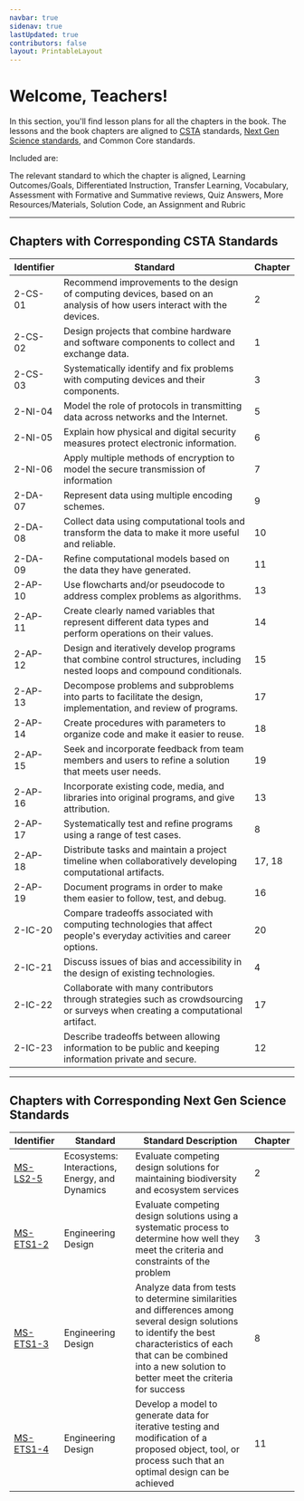 ```yaml
---
navbar: true
sidenav: true
lastUpdated: true
contributors: false
layout: PrintableLayout
---
```


<div class="home">

<h1 class="page-inner-title">Welcome, Teachers!</h1>

In this section, you'll find lesson plans for all the chapters in the book. The lessons and the book chapters are aligned to [CSTA](https://csteachers.org/page/about-csta-s-k-12-nbsp-standards) standards, [Next Gen Science standards](https://www.nextgenscience.org/), and Common Core standards.

Included are:

The relevant standard to which the chapter is aligned, Learning Outcomes/Goals, Differentiated Instruction, Transfer Learning, Vocabulary, Assessment with Formative and Summative reviews, Quiz Answers, More Resources/Materials, Solution Code, an Assignment and Rubric

---

## Chapters with Corresponding CSTA Standards

Identifier | Standard | Chapter
---|---|---
2-CS-01 | Recommend improvements to the design of computing devices, based on an analysis of how users interact with the devices. | 2 
2-CS-02 | Design projects that combine hardware and software components to collect and exchange data. | 1 
2-CS-03 | Systematically identify and fix problems with computing devices and their components. | 3 
2-NI-04 | Model the role of protocols in transmitting data across networks and the Internet. | 5 
2-NI-05 | Explain how physical and digital security measures protect electronic information. | 6 
2-NI-06 | Apply multiple methods of encryption to model the secure transmission of information | 7 
2-DA-07 | Represent data using multiple encoding schemes. | 9 
2-DA-08 | Collect data using computational tools and transform the data to make it more useful and reliable. | 10 
2-DA-09 | Refine computational models based on the data they have generated. | 11 
2-AP-10 | Use flowcharts and/or pseudocode to address complex problems as algorithms. | 13 
2-AP-11 | Create clearly named variables that represent different data types and perform operations on their values. | 14 
2-AP-12 | Design and iteratively develop programs that combine control structures, including nested loops and compound conditionals. | 15 
2-AP-13 | Decompose problems and subproblems into parts to facilitate the design, implementation, and review of programs. | 17 
2-AP-14 | Create procedures with parameters to organize code and make it easier to reuse. | 18 
2-AP-15 | Seek and incorporate feedback from team members and users to refine a solution that meets user needs. | 19 
2-AP-16 | Incorporate existing code, media, and libraries into original programs, and give attribution. | 13 
2-AP-17 | Systematically test and refine programs using a range of test cases. | 8 
2-AP-18 | Distribute tasks and maintain a project timeline when collaboratively developing computational artifacts. | 17, 18 
2-AP-19 | Document programs in order to make them easier to follow, test, and debug. | 16 
2-IC-20 | Compare tradeoffs associated with computing technologies that affect people's everyday activities and career options. | 20 
2-IC-21 | Discuss issues of bias and accessibility in the design of existing technologies. | 4 
2-IC-22 | Collaborate with many contributors through strategies such as crowdsourcing or surveys when creating a computational artifact. | 17 
2-IC-23 | Describe tradeoffs between allowing information to be public and keeping information private and secure. | 12 

---

## Chapters with Corresponding Next Gen Science Standards

Identifier | Standard | Standard Description | Chapter
---|---|---|---|
[MS-LS2-5](https://www.nextgenscience.org/pe/ms-ls2-5-ecosystems-interactions-energy-and-dynamics) | Ecosystems: Interactions, Energy, and Dynamics | Evaluate competing design solutions for maintaining biodiversity and ecosystem services | 2
[MS-ETS1-2](https://www.nextgenscience.org/pe/ms-ets1-2-engineering-design) | Engineering Design | Evaluate competing design solutions using a systematic process to determine how well they meet the criteria and constraints of the problem | 3
[MS-ETS1-3](https://www.nextgenscience.org/pe/ms-ets1-3-engineering-design) | Engineering Design | Analyze data from tests to determine similarities and differences among several design solutions to identify the best characteristics of each that can be combined into a new solution to better meet the criteria for success | 8
[MS-ETS1-4](https://www.nextgenscience.org/pe/ms-ets1-4-engineering-design) | Engineering Design | Develop a model to generate data for iterative testing and modification of a proposed object, tool, or process such that an optimal design can be achieved | 11


</div>